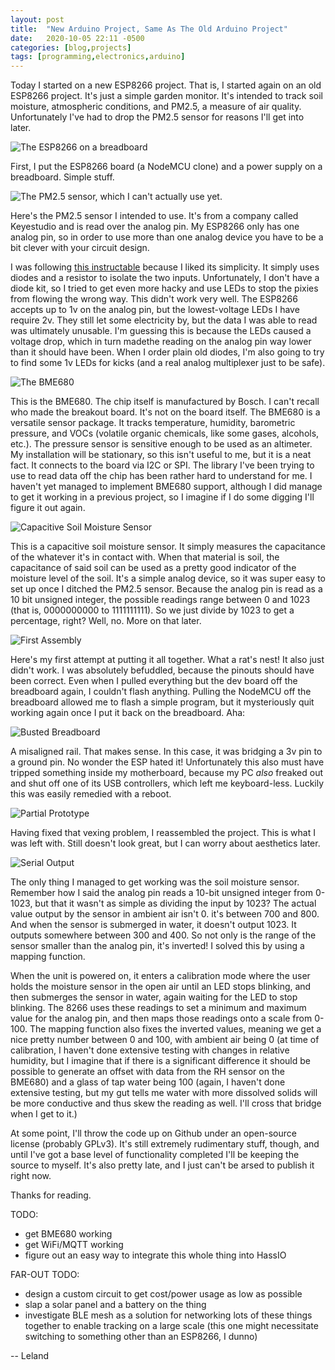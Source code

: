 ```yaml
---
layout: post
title:  "New Arduino Project, Same As The Old Arduino Project"
date:   2020-10-05 22:11 -0500
categories: [blog,projects]
tags: [programming,electronics,arduino]
---
```


Today I started on a new ESP8266 project. That is, I started again on an old
ESP8266 project. It's just a simple garden monitor. It's intended to track
soil moisture, atmospheric conditions, and PM2.5, a measure of air quality. 
Unfortunately I've had to drop the PM2.5 sensor for reasons I'll get  into
later.

![The ESP8266 on a breadboard](/assets/images/arduino_1.jpg)

First, I put the ESP8266 board (a NodeMCU clone) and a power supply on a 
breadboard. Simple stuff.

![The PM2.5 sensor, which I can't actually use yet.](/assets/images/arduino_2_pm2.5.jpg)

Here's the PM2.5 sensor I intended to use. It's from a company called
Keyestudio and is read over the analog pin. My ESP8266 only has one analog pin,
so in order to use more than one analog device you have to be a bit clever with
your circuit design.

I was following [this instructable](https://www.instructables.com/Multiple-Analog-Inputs-on-Only-One-Analoge-Pin/)
because I liked its simplicity. It simply uses diodes and a resistor to isolate 
the two inputs. Unfortunately, I don't have a diode kit, so I tried to get even
more hacky and use LEDs to stop the pixies from flowing the wrong way. This
didn't work very well. The ESP8266 accepts up to 1v on the analog pin, but the 
lowest-voltage LEDs I have require 2v. They still let some electricity by, but 
the data I was able to read was ultimately unusable. I'm guessing this is 
because the LEDs caused a voltage drop, which in turn madethe reading on the 
analog pin way lower than it should have been. When I order plain old diodes, 
I'm also going to try to find some 1v LEDs for kicks (and a real analog 
multiplexer just to be safe).

![The BME680](/assets/images/arduino_3_bme680.jpg)

This is the BME680. The chip itself is manufactured by Bosch. I can't recall
who made the breakout board. It's not on the board itself. The BME680 is a
versatile sensor package. It tracks temperature, humidity, barometric pressure,
and VOCs (volatile organic chemicals, like some gases, alcohols, etc.). The 
pressure sensor is sensitive enough to be used as an altimeter. My installation
will be stationary, so this isn't useful to me, but it is a neat fact. It
connects to the board via I2C or SPI. The library I've been trying to use to 
read data off the chip has been rather hard to understand for me. I haven't
yet managed to implement BME680 support, although I did manage to get it working
in a previous project, so I imagine if I do some digging I'll figure it out
again.

![Capacitive Soil Moisture Sensor](/assets/images/arduino_4_csms.jpg)

This is a capacitive soil moisture sensor. It simply measures the capacitance
of the whatever it's in contact with. When that material is soil, the 
capacitance of said soil can be used as a pretty good indicator of the moisture
level of the soil. It's a simple analog device, so it was super easy to set up
once I ditched the PM2.5 sensor. Because the analog pin is read as a 10 bit
unsigned integer, the possible readings range between 0 and 1023 (that is,
0000000000 to 1111111111). So we just divide by 1023 to get a percentage, right?
Well, no. More on that later.

![First Assembly](/assets/images/arduino_5_firstassembly.jpg)

Here's my first attempt at putting it all together. What a rat's nest! It also
just didn't work. I was absolutely befuddled, because the pinouts should have
been correct. Even when I pulled everything but the dev board off the breadboard
again, I couldn't flash anything. Pulling the NodeMCU off the breadboard allowed
me to flash a simple program, but it mysteriously quit working again once I put 
it back on the breadboard. Aha:

![Busted Breadboard](/assets/images/arduino_6_breadboardproblem.jpg)

A misaligned rail. That makes sense. In this case, it was bridging a 3v pin to a
ground pin. No wonder the ESP hated it! Unfortunately this also must have
tripped something inside my motherboard, because my PC *also* freaked out and 
shut off one of its USB controllers, which left me keyboard-less. Luckily this 
was easily remedied with a reboot.

![Partial Prototype](/assets/images/arduino_7_partialproto.jpg)

Having fixed that vexing problem, I reassembled the project. This is what I was 
left with. Still doesn't look great, but I can worry about aesthetics later.

![Serial Output](/assets/images/arduino_8_serialoutput.png)

The only thing I managed to get working was the soil moisture sensor. Remember
how I said the analog pin reads a 10-bit unsigned integer from 0-1023, but that
it wasn't as simple as dividing the input by 1023? The actual value output by
the sensor in ambient air isn't 0. it's between 700 and 800. And when the sensor
is submerged in water, it doesn't output 1023. It outputs somewhere between 300
and 400. So not only is the range of the sensor smaller than the analog pin,
it's inverted! I solved this by using a mapping function. 

When the unit is powered on, it enters a calibration mode where the user holds
the moisture sensor in the open air until an LED stops blinking, and then 
submerges the sensor in water, again waiting for the LED to stop blinking. The
8266 uses these readings to set a minimum and maximum value for the analog pin, 
and then maps those readings onto a scale from 0-100. The mapping function also
fixes the inverted values, meaning we get a nice pretty number between 0 and
100, with ambient air being 0 (at time of calibration, I haven't done extensive 
testing with changes in relative humidity, but I imagine that if there is a 
significant difference it should be possible to generate an offset with data 
from the RH sensor on the BME680) and a glass of tap water being 100 (again, I 
haven't done extensive testing, but my gut tells me water with more dissolved 
solids will be more conductive and thus skew the reading as well. I'll cross 
that bridge when I get to it.)

At some point, I'll throw the code up on Github under an open-source license 
(probably GPLv3). It's still extremely rudimentary stuff, though, and until I've
got a base level of functionality completed I'll be keeping the source to
myself. It's also pretty late, and I just can't be arsed to publish it right
now.

Thanks for reading.

TODO:
* get BME680 working
* get WiFi/MQTT working
* figure out an easy way to integrate this whole thing into HassIO

FAR-OUT TODO:
* design a custom circuit to get cost/power usage as low as possible
* slap a solar panel and a battery on the thing
* investigate BLE mesh as a solution for networking lots of these things 
together to enable tracking on a large scale (this one might necessitate
switching to something other than an ESP8266, I dunno)

-- Leland